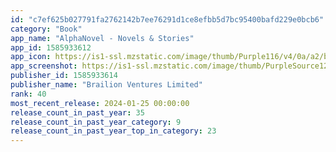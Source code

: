 ```yaml
---
id: "c7ef625b027791fa2762142b7ee76291d1ce8efbb5d7bc95400bafd229e0bcb6"
category: "Book"
app_name: "AlphaNovel - Novels & Stories"
app_id: 1585933612
app_icon: https://is1-ssl.mzstatic.com/image/thumb/Purple116/v4/0a/a2/b0/0aa2b070-68b2-a121-5d18-b71e2a040f63/AppIcon-0-0-1x_U007epad-0-0-85-220.png/1024x1024bb.png
app_screenshot: https://is1-ssl.mzstatic.com/image/thumb/PurpleSource126/v4/f5/0f/8d/f50f8d7d-cc5c-9830-e2bc-df39f0d51c4c/d2bddc69-b034-462b-9878-237975bc7a9e_iPhone_6.5_1.jpg/1242x2688bb.png
publisher_id: 1585933614
publisher_name: "Brailion Ventures Limited"
rank: 40
most_recent_release: 2024-01-25 00:00:00
release_count_in_past_year: 35
release_count_in_past_year_category: 9
release_count_in_past_year_top_in_category: 23
---
```

